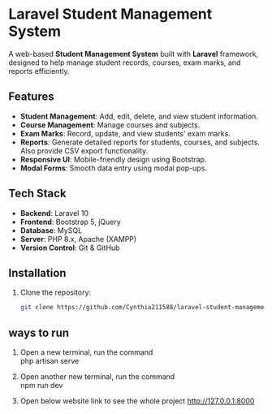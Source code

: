 # Laravel Student Management System

A web-based **Student Management System** built with **Laravel** framework, designed to help manage student records, courses, exam marks, and reports efficiently.

## Features
- **Student Management**: Add, edit, delete, and view student information.
- **Course Management**: Manage courses and subjects.
- **Exam Marks**: Record, update, and view students' exam marks.
- **Reports**: Generate detailed reports for students, courses, and subjects. Also provide CSV export functionality.
- **Responsive UI**: Mobile-friendly design using Bootstrap.
- **Modal Forms**: Smooth data entry using modal pop-ups.

## Tech Stack
- **Backend**: Laravel 10
- **Frontend**: Bootstrap 5, jQuery
- **Database**: MySQL
- **Server**: PHP 8.x, Apache (XAMPP)
- **Version Control**: Git & GitHub


## Installation
1. Clone the repository:
   ```bash
   git clone https://github.com/Cynthia211588/laravel-student-management-system.git

## ways to run
1. Open a new terminal, run the command<br>
php artisan serve

2. Open another new terminal, run the command<br>
npm run dev

3. Open below website link to see the whole project
http://127.0.0.1:8000
